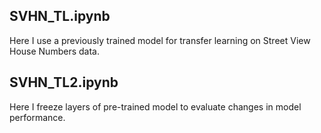 ## SVHN_TL.ipynb
Here I use a previously trained model for transfer learning on Street View House Numbers data.

## SVHN_TL2.ipynb
Here I freeze layers of pre-trained model to evaluate changes in model performance.
